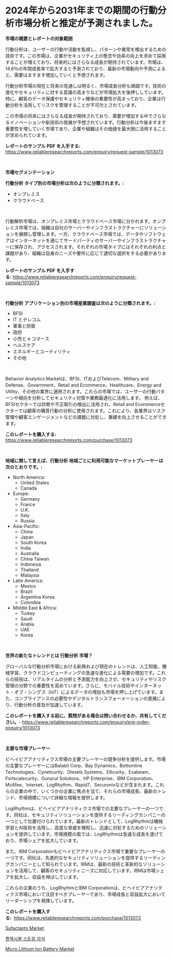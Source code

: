 <p><h1>2024年から2031年までの期間の行動分析市場分析と推定が予測されました。</h1></p><p><strong>市場の概要とレポートの対象範囲</strong></p>
<p><p>行動分析は、ユーザーの行動や活動を監視し、パターンや異常を検出するための技術です。この市場は、企業がセキュリティ上の懸念や効率の向上を求めて採用することが増えており、将来的にはさらなる成長が期待されています。市場は、14.6％の年間成長率で拡大すると予測されており、最新の市場動向や予測によると、需要はますます増加していくと予想されます。</p><p>行動分析市場の現在と将来の見通しは明るく、市場成長分析も順調です。技術の進化やセキュリティに対する意識の高まりなどが市場拡大を後押ししています。特に、顧客のデータ保護やセキュリティ確保の重要性が高まっており、企業は行動分析を活用してリスクを管理することが不可欠とされています。</p><p>この市場の将来にはさらなる成長が期待されており、需要が増加する中でさらなるイノベーションや新技術の発展が予想されています。行動分析は今後ますます重要性を増していく市場であり、企業や組織はその価値を最大限に活用することが求められています。</p></p>
<p><strong>レポートのサンプル PDF を入手する:</strong> <a href="https://www.reliableresearchreports.com/enquiry/request-sample/1013073">https://www.reliableresearchreports.com/enquiry/request-sample/1013073</a></p>
<p>&nbsp;</p>
<p><strong>市場セグメンテーション</strong></p>
<p><strong>行動分析 タイプ別の市場分析は次のように分類されます。:</strong></p>
<p><ul><li>オンプレミス</li><li>クラウドベース</li></ul></p>
<p>&nbsp;</p>
<p><p>行動解析市場は、オンプレミス市場とクラウドベース市場に分かれます。オンプレミス市場では、組織は自社のサーバーやインフラストラクチャーにソリューションを展開し管理します。一方、クラウドベース市場では、データやソフトウェアはインターネットを通じてサードパーティのサーバーやインフラストラクチャーに保存され、アクセスされます。それぞれの市場タイプにはそれぞれの利点と課題があり、組織は自身のニーズや要件に応じて適切な選択をする必要があります。</p></p>
<p><strong>レポートのサンプル PDF を入手する:</strong>&nbsp;<a href="https://www.reliableresearchreports.com/enquiry/request-sample/1013073">https://www.reliableresearchreports.com/enquiry/request-sample/1013073</a></p>
<p>&nbsp;</p>
<p><strong> 行動分析 アプリケーション別の市場産業調査は次のように分類されます。:</strong></p>
<p><ul><li>BFSI</li><li>IT とテレコム</li><li>軍事と防衛</li><li>政府</li><li>小売と e コマース</li><li>ヘルスケア</li><li>エネルギーとユーティリティ</li><li>その他</li></ul></p>
<p>&nbsp;</p>
<p><p>Behavior Analytics Marketは、BFSI、ITおよびTelecom、Military and Defense、Government、Retail and Ecommerce、Healthcare、Energy and Utility、その他の業界に適用されます。これらの市場では、ユーザーの行動パターンや傾向を分析してセキュリティ対策や業務最適化に活用します。 例えば、BFSIセクターでは詐欺や不正取引の検出に活用され、Retail and Ecommerceセクターでは顧客の購買行動の分析に使用されます。これにより、各業界はリスク管理や顧客エンゲージメントなどの課題に対処し、業績を向上させることができます。</p></p>
<p><strong>このレポートを購入する:</strong>&nbsp; <a href="https://www.reliableresearchreports.com/purchase/1013073">https://www.reliableresearchreports.com/purchase/1013073</a></p>
<p>&nbsp;</p>
<p><strong>地域に関して言えば、行動分析 地域ごとに利用可能なマーケットプレーヤーは次のとおりです。:</strong></p>
<p><ul>
    <li>
        North America:
        <ul>
            <li>United States</li>
            <li>Canada</li>
        </ul>
    </li>
    <li>
        Europe:
        <ul>
            <li>Germany</li>
            <li>France</li>
            <li>U.K.</li>
            <li>Italy</li>
            <li>Russia</li>
        </ul>
    </li>
    <li>
        Asia-Pacific:
        <ul>
            <li>China</li>
            <li>Japan</li>
            <li>South Korea</li>
            <li>India</li>
            <li>Australia</li>
            <li>China Taiwan</li>
            <li>Indonesia</li>
            <li>Thailand</li>
            <li>Malaysia</li>
        </ul>
    </li>
    <li>
        Latin America:
        <ul>
            <li>Mexico</li>
            <li>Brazil</li>
            <li>Argentina Korea</li>
            <li>Colombia</li>
        </ul>
    </li>
    <li>
        Middle East & Africa:
        <ul>
            <li>Turkey</li>
            <li>Saudi</li>
            <li>Arabia</li>
            <li>UAE</li>
            <li>Korea</li>
        </ul>
    </li>
    </ul></p>
<p>&nbsp;</p>
<p><strong>世界の新たなトレンドとは 行動分析 市場？</strong></p>
<p><p>グローバルな行動分析市場における新興および現在のトレンドは、人工知能、機械学習、クラウドコンピューティングの急速な進化による需要の増加です。これらの技術は、リアルタイムの分析と予測能力を向上させ、セキュリティやリスク管理の分野での重要性を高めています。さらに、モバイル技術やインターネット・オブ・シングス（IoT）によるデータの増加も市場を押し上げています。また、コンプライアンスの必要性やデジタルトランスフォーメーションの進展により、行動分析の普及が加速しています。</p></p>
<p><strong>このレポートを購入する前に、質問がある場合は問い合わせるか、共有してください。</strong>- <a href="https://www.reliableresearchreports.com/enquiry/pre-order-enquiry/1013073">https://www.reliableresearchreports.com/enquiry/pre-order-enquiry/1013073</a></p>
<p>&nbsp;</p>
<p><strong>主要な市場プレーヤー</strong></p>
<p><p>ビヘイビアアナリティクス市場の主要プレーヤーの競争分析を提供します。市場の主要なプレーヤーにはBalabit Corp、Bay Dynamics、Bottomline Technologies、Cynetcurity、Dtexels Systems、E8curity、Exabeam、Fortscalecurity、Gurucul Solutions、HP Enterprise、IBM Corporation、McAfee、Interset、LogRhythm、Rapid7、Securonixなどが含まれます。これらの企業の中で、いくつかの企業に焦点を当て、それらの市場成長、最新のトレンド、市場規模について詳細な情報を提供します。</p><p>LogRhythmは、ビヘイビアアナリティクス市場での主要なプレーヤーの一つです。同社は、セキュリティソリューションを提供するリーディングカンパニーの一つとして位置付けられています。最新のトレンドとして、LogRhythmは機械学習とAI技術を活用し、高度な脅威を検知し、迅速に対処するためのソリューションを提供しています。市場規模の面では、LogRhythmは急速な成長を遂げており、市場シェアを拡大しています。</p><p>また、IBM Corporationもビヘイビアアナリティクス市場で重要なプレーヤーの一つです。同社は、先進的なセキュリティソリューションを提供するリーディングカンパニーとして知られています。IBMは、最新の技術と革新的なソリューションを活用して、顧客のセキュリティニーズに対応しています。IBMは市場シェアを拡大し、収益を伸ばしています。</p><p>これらの企業のうち、LogRhythmとIBM Corporationは、ビヘイビアアナリティクス市場において注目すべきプレーヤーであり、市場成長と収益拡大においてリーダーシップを発揮しています。</p></p>
<p><strong>このレポートを購入する:</strong>&nbsp;&nbsp;<a href="https://www.reliableresearchreports.com/purchase/1013073">https://www.reliableresearchreports.com/purchase/1013073</a></p>
<p><p><a href="https://zircon-bluebell-299.notion.site/Insights-into-Sufactants-Market-Size-Analysing-Market-Share-Trends-and-Growth-from-2024-to-2031-054b70b7e4ac49e6b6ec0f1de1c08a4d">Sufactants Market</a></p><p><a href="https://github.com/royErdmtyan906778/Market-Research-Report-List-1/blob/main/360819710614.md">플렉시블 스트립 자석</a></p><p><a href="https://github.com/kathiaseamanalvaradovlprc2h/Market-Research-Report-List-1/blob/main/micro-lithium-ion-battery-market.md">Micro Lithium Ion Battery Market</a></p></p>